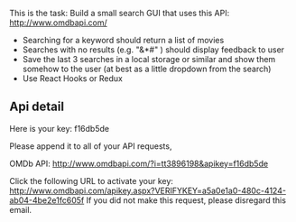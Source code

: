 This is the task:
Build a small search GUI that uses this API: http://www.omdbapi.com/
- Searching for a keyword should return a list of movies
- Searches with no results (e.g. "&*#" ) should display feedback to user
- Save the last 3 searches in a local storage or similar and show them somehow to the user (at best as a little dropdown from the search)
- Use React Hooks or Redux

## Api detail 
Here is your key: f16db5de

Please append it to all of your API requests,

OMDb API: http://www.omdbapi.com/?i=tt3896198&apikey=f16db5de

Click the following URL to activate your key: http://www.omdbapi.com/apikey.aspx?VERIFYKEY=a5a0e1a0-480c-4124-ab04-4be2e1fc605f
If you did not make this request, please disregard this email.
